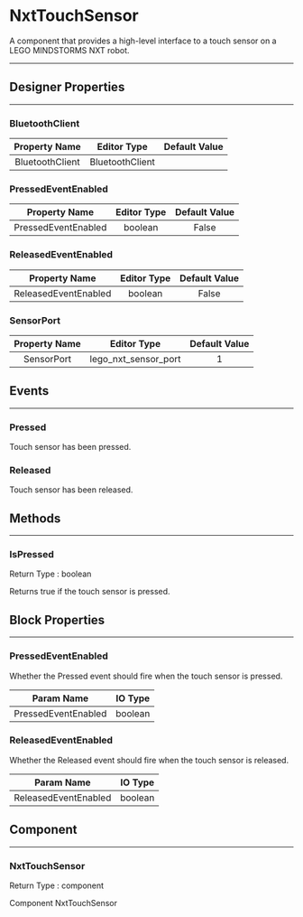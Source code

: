 <!--
  Copyright © 2013-2021 MIT, All rights reserved
  Released under the Apache License, Version 2.0
  http://www.apache.org/licenses/LICENSE-2.0
-->

# NxtTouchSensor

A component that provides a high-level interface to a touch sensor on a LEGO MINDSTORMS NXT robot.

---

## Designer Properties

---

### BluetoothClient

|  Property Name  |   Editor Type   | Default Value |
| :-------------: | :-------------: | :-----------: |
| BluetoothClient | BluetoothClient |               |

### PressedEventEnabled

|    Property Name    | Editor Type | Default Value |
| :-----------------: | :---------: | :-----------: |
| PressedEventEnabled |   boolean   |     False     |

### ReleasedEventEnabled

|     Property Name    | Editor Type | Default Value |
| :------------------: | :---------: | :-----------: |
| ReleasedEventEnabled |   boolean   |     False     |

### SensorPort

| Property Name |      Editor Type     | Default Value |
| :-----------: | :------------------: | :-----------: |
|   SensorPort  | lego_nxt_sensor_port |       1       |

## Events

---

### Pressed

<div block-type = "component_event" component-selector = "NxtTouchSensor" event-selector = "Pressed" id = "nxttouchsensor-pressed"></div>

Touch sensor has been pressed.

### Released

<div block-type = "component_event" component-selector = "NxtTouchSensor" event-selector = "Released" id = "nxttouchsensor-released"></div>

Touch sensor has been released.

## Methods

---

### IsPressed

<div block-type = "component_method" component-selector = "NxtTouchSensor" method-selector = "IsPressed" id = "nxttouchsensor-ispressed"></div>

Return Type : boolean

Returns true if the touch sensor is pressed.

## Block Properties

---

### PressedEventEnabled

<div block-type = "component_set_get" component-selector = "NxtTouchSensor" property-selector = "PressedEventEnabled" property-type = "get" id = "get-nxttouchsensor-pressedeventenabled"></div>

<div block-type = "component_set_get" component-selector = "NxtTouchSensor" property-selector = "PressedEventEnabled" property-type = "set" id = "set-nxttouchsensor-pressedeventenabled"></div>

Whether the Pressed event should fire when the touch sensor is pressed.

|      Param Name     | IO Type |
| :-----------------: | :-----: |
| PressedEventEnabled | boolean |

### ReleasedEventEnabled

<div block-type = "component_set_get" component-selector = "NxtTouchSensor" property-selector = "ReleasedEventEnabled" property-type = "get" id = "get-nxttouchsensor-releasedeventenabled"></div>

<div block-type = "component_set_get" component-selector = "NxtTouchSensor" property-selector = "ReleasedEventEnabled" property-type = "set" id = "set-nxttouchsensor-releasedeventenabled"></div>

Whether the Released event should fire when the touch sensor is released.

|      Param Name      | IO Type |
| :------------------: | :-----: |
| ReleasedEventEnabled | boolean |

## Component

---

### NxtTouchSensor

<div block-type = "component_component_block" component-selector = "NxtTouchSensor" id = "component-nxttouchsensor"></div>

Return Type : component

Component NxtTouchSensor

